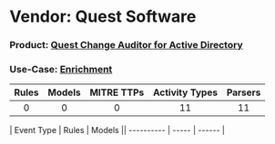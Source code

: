 Vendor: Quest Software
======================
### Product: [Quest Change Auditor for Active Directory](../ds_quest_software_quest_change_auditor_for_active_directory.md)
### Use-Case: [Enrichment](../../../../UseCases/uc_enrichment.md)

| Rules | Models | MITRE TTPs | Activity Types | Parsers |
|:-----:|:------:|:----------:|:--------------:|:-------:|
|   0   |   0    |     0      |       11       |   11    |

| Event Type | Rules | Models || ---------- | ----- | ------ |
